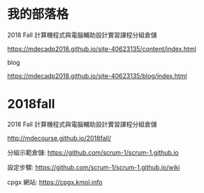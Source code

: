 # 我的部落格
2018 Fall 計算機程式與電腦輔助設計實習課程分組倉儲

https://mdecadp2018.github.io/site-40623135/content/index.html

blog

https://mdecadp2018.github.io/site-40623135/blog/index.html


# 2018fall
2018 Fall 計算機程式與電腦輔助設計實習課程分組倉儲

http://mdecourse.github.io/2018fall/

分組示範倉儲: https://github.com/scrum-1/scrum-1.github.io

設定步驟: https://github.com/scrum-1/scrum-1.github.io/wiki

cpgx 網站: https://cpgx.kmol.info
